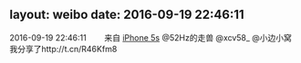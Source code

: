 layout: weibo
date: 2016-09-19 22:46:11
---
2016-09-19 22:46:11  &nbsp;&nbsp;&nbsp;&nbsp;&nbsp;&nbsp; 来自 <a href="sinaweibo://customweibosource" rel="nofollow">iPhone 5s</a>
@52Hz的走兽 @xcv58_ @小边小窝  我分享了http://t.cn/R46Kfm8 ​​​
